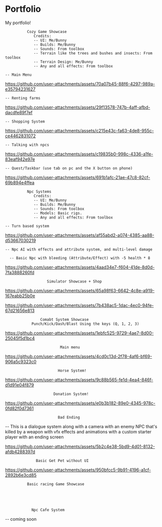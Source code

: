 # Portfolio
My portfolio!


              Cozy Game Showcase
                 Credits:
                 -- UI: Me/Bunny
                 -- Builds: Me/Bunny
                 -- Sounds: From toolbox
                 -- Terrain like the trees and bushes and insects: From toolbox
                 -- Terrain Design: Me/Bunny
                 -- Any and all effects: From toolbox

    -- Main Menu
    
 https://github.com/user-attachments/assets/70a07b45-88f6-4297-989a-e35794231627


    
    -- Renting farms 

    

https://github.com/user-attachments/assets/29f13578-747b-4aff-afbd-dacdfe89f7ef



    -- Shopping System


https://github.com/user-attachments/assets/c215e43c-fa63-4de8-955c-ce4462831072


    -- Talking with npcs

    

https://github.com/user-attachments/assets/c19835b0-998c-4336-a1fe-83eaf942e97e


    -- Quest/Taskbar (use tab on pc and the X button on phone)


https://github.com/user-attachments/assets/691b1afc-21ae-47c8-82cf-69b894e4ffea



              Npc Systems
                 Credits:
                 -- UI: Me/Bunny
                 -- Builds: Me/Bunny
                 -- Sounds: From toolbox
                 -- Models: Basic rigs.
                 -- Any and all effects: From toolbox

    -- Turn based system 

https://github.com/user-attachments/assets/af55abd2-a074-4385-aa88-d53667030219

    -- Npc AI with effects and attribute system, and multi-level damage

      -- Basic Npc with bleeding (Attribute/Effect) with -5 health * 8

      
      

https://github.com/user-attachments/assets/4aad34e7-f604-41de-8d0d-7fa3888260fd


      
  
                       Simulator Showcase + Shop

                       

https://github.com/user-attachments/assets/65a98f63-6642-4c8e-a919-167eabb25b0e



https://github.com/user-attachments/assets/7b438ac5-1dac-4ec0-94fe-67d21656e813


  
                    Comabt System Showcase
                Punch/Kick/Dash/Blast Using the keys (Q, 1, 2, 3)
                
              
https://github.com/user-attachments/assets/1ebfc525-9729-4ae7-8d00-25045f5d1bc4

  



                             Main menu


https://github.com/user-attachments/assets/4cd0c13d-2f78-4af6-bf69-906a5c9323c0








                            Horse System!


https://github.com/user-attachments/assets/9c88b565-fe1d-4ea4-846f-d1d91e04f879

                          Donation System!


https://github.com/user-attachments/assets/e0b3b182-89e0-4345-978c-0fd82f0d7361



                            Bad Ending 
                            
   -- This is a dialogue system along with a camera with an enemy NPC that's killed by a weapon with vfx effects and animations with a custom starter player with an ending screen


https://github.com/user-attachments/assets/5b2c4e38-5bd9-4d01-8132-afdb4288397d


                  Basic Get Pet without UI
                  

https://github.com/user-attachments/assets/950bfcc5-9b91-4196-a1cf-2892b6e3cd85
                     
              Basic racing Game Showcase





                Npc Cafe System

-- coming soon






